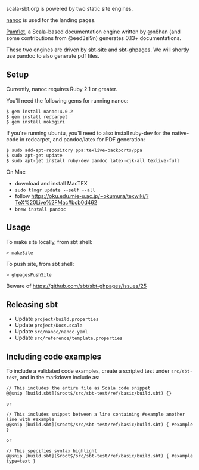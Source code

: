 scala-sbt.org is powered by two static site engines.

[nanoc](http://nanoc.ws/) is used for the landing pages.

[Pamflet](http://www.foundweekends.org/pamflet/), a Scala-based documentation engine written by @n8han (and some contributions from @eed3si9n) generates 0.13+ documentations.

These two engines are driven by [sbt-site](https://github.com/sbt/sbt-site) and [sbt-ghpages](https://github.com/sbt/sbt-ghpages). We will shortly use pandoc to also generate pdf files.

## Setup

Currently, nanoc requires Ruby 2.1 or greater.

You'll need the following gems for running nanoc:

```
$ gem install nanoc:4.0.2
$ gem install redcarpet
$ gem install nokogiri
```

If you're running ubuntu, you'll need to also install ruby-dev for the native-code in redcarpet, and
pandoc/latex for PDF generation:

```
$ sudo add-apt-repository ppa:texlive-backports/ppa
$ sudo apt-get update
$ sudo apt-get install ruby-dev pandoc latex-cjk-all texlive-full
```

On Mac

- download and install MacTEX
- `sudo tlmgr update --self --all`
- follow https://oku.edu.mie-u.ac.jp/~okumura/texwiki/?TeX%20Live%2FMac#bcb0d462
- `brew install pandoc`

## Usage

To make site locally, from sbt shell:

```
> makeSite
```

To push site, from sbt shell:

```
> ghpagesPushSite
```

Beware of https://github.com/sbt/sbt-ghpages/issues/25

## Releasing sbt

- Update `project/build.properties`
- Update `project/Docs.scala`
- Update `src/nanoc/nanoc.yaml`
- Update `src/reference/template.properties`

## Including code examples

To include a validated code examples, create a scripted test under `src/sbt-test`,
and in the markdown include as:

```
// This includes the entire file as Scala code snippet
@@snip [build.sbt]($root$/src/sbt-test/ref/basic/build.sbt) {}

or

// This includes snippet between a line containing #example another line with #example
@@snip [build.sbt]($root$/src/sbt-test/ref/basic/build.sbt) { #example }

or

// This specifies syntax highlight
@@snip [build.sbt]($root$/src/sbt-test/ref/basic/build.sbt) { #example type=text }
```

